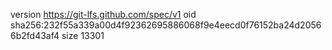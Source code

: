 version https://git-lfs.github.com/spec/v1
oid sha256:232f55a339a00d4f92362695886068f9e4eecd0f76152ba24d20566b2fd43af4
size 13301
